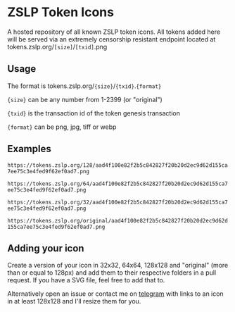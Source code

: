 # ZSLP Token Icons

A hosted repository of all known ZSLP token icons. All tokens added here will be served via an extremely censorship resistant endpoint located at tokens.zslp.org/`[size]`/`[txid]`.png

## Usage

The format is tokens.zslp.org/`{size}`/`{txid}`.`{format}`

`{size}` can be any number from 1-2399 (or "original")

`{txid}` is the transaction id of the token genesis transaction

`{format}` can be png, jpg, tiff or webp

## Examples

`https://tokens.zslp.org/128/aad4f100e82f2b5c842827f20b20d2ec9d62d155ca7ee75c3e4fed9f62ef0ad7.png`

`https://tokens.zslp.org/64/aad4f100e82f2b5c842827f20b20d2ec9d62d155ca7ee75c3e4fed9f62ef0ad7.png`

`https://tokens.zslp.org/32/aad4f100e82f2b5c842827f20b20d2ec9d62d155ca7ee75c3e4fed9f62ef0ad7.png`

`https://tokens.zslp.org/original/aad4f100e82f2b5c842827f20b20d2ec9d62d155ca7ee75c3e4fed9f62ef0ad7.png`

## Adding your icon

Create a version of your icon in 32x32, 64x64, 128x128 and "original" (more than or equal to 128px) and add them to their respective folders in a pull request. If you have a SVG file, feel free to add that to.

Alternatively open an issue or contact me on [telegram](https://t.me/cryptoprofutonium) with links to an icon in at least 128x128 and I'll resize them for you.

